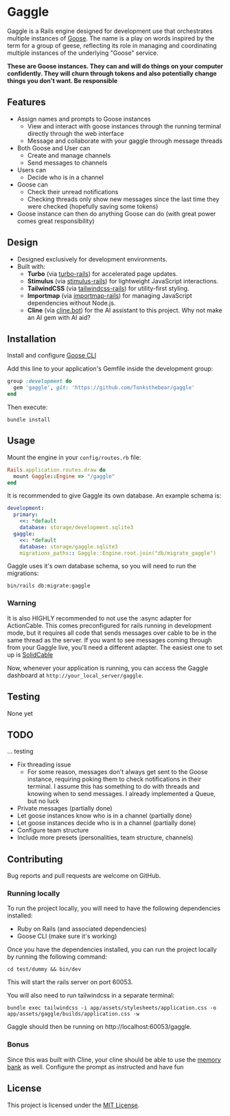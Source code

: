 # Gaggle

Gaggle is a Rails engine designed for development use that orchestrates multiple instances of [Goose](https://github.com/block/goose). The name is a play on words inspired by the term for a group of geese, reflecting its role in managing and coordinating multiple instances of the underlying "Goose" service.

**These are Goose instances. They can and will do things on your computer confidently. They will churn through tokens and also potentially change things you don't want. Be responsible**

## Features
- Assign names and prompts to Goose instances
  - View and interact with goose instances through the running terminal directly through the web interface
  - Message and collaborate with your gaggle through message threads
- Both Goose and User can
  - Create and manage channels
  - Send messages to channels
- Users can
  - Decide who is in a channel
- Goose can
  - Check their unread notifications
  - Checking threads only show new messages since the last time they were checked (hopefully saving some tokens)
- Goose instance can then do anything Goose can do (with great power comes great responsibility)

## Design

- Designed exclusively for development environments.
- Built with:
  - **Turbo** (via [turbo-rails](https://github.com/hotwired/turbo-rails)) for accelerated page updates.
  - **Stimulus** (via [stimulus-rails](https://github.com/hotwired/stimulus-rails)) for lightweight JavaScript interactions.
  - **TailwindCSS** (via [tailwindcss-rails](https://github.com/rails/tailwindcss-rails)) for utility-first styling. 
  - **Importmap** (via [importmap-rails](https://github.com/rails/importmap-rails)) for managing JavaScript dependencies without Node.js.
  - **Cline** (via [cline.bot](https://cline.bot)) for the AI assistant to this project. Why not make an AI gem with AI aid?

## Installation

Install and configure [Goose CLI](https://block.github.io/goose/docs/getting-started/installation/)


Add this line to your application's Gemfile inside the development group:

```ruby
group :development do
  gem 'gaggle', git: 'https://github.com/Tonksthebear/gaggle'
end
```

Then execute:

```shell
bundle install
```

## Usage

Mount the engine in your `config/routes.rb` file:

```ruby
Rails.application.routes.draw do
  mount Gaggle::Engine => "/gaggle"
end
```

It is recommended to give Gaggle its own database. An example schema is:
```yaml
development:
  primary:
    <<: *default
    database: storage/development.sqlite3
  gaggle:
    <<: *default
    database: storage/gaggle.sqlite3
    migrations_paths:: Gaggle::Engine.root.join("db/migrate_gaggle")
```

Gaggle uses it's own database schema, so you will need to run the migrations:

```shell
bin/rails db:migrate:gaggle
```

### Warning
It is also HIGHLY recommended to not use the :async adapter for ActionCable. This comes
preconfigured for rails running in development mode, but it requires all code that sends
messages over cable to be in the same thread as the server. If you want to see messages coming through from your Gaggle live, you'll need a different adapter. The easiest one to set up is [SolidCable](https://github.com/rails/solid_cable)

Now, whenever your application is running, you can access the Gaggle dashboard at `http://your_local_server/gaggle`.

## Testing

None yet

## TODO

... testing

- Fix threading issue
  - For some reason, messages don't always get sent to the Goose instance, requiring poking them to check notifications in their terminal. I assume this has something to do with threads and knowing when to send messages. I already implemented a Queue, but no luck
- Private messages (partially done)
- Let goose instances know who is in a channel (partially done)
- Let goose instances decide who is in a channel (partially done)
- Configure team structure
- Include more presets (personalities, team structure, channels)

## Contributing

Bug reports and pull requests are welcome on GitHub.

### Running locally

To run the project locally, you will need to have the following dependencies installed:

- Ruby on Rails (and associated dependencies)
- Goose CLI (make sure it's working)

Once you have the dependencies installed, you can run the project locally by running the following command:

```shell
cd test/dummy && bin/dev
```

This will start the rails server on port 60053.

You will also need to run tailwindcss in a separate terminal:

```shell
bundle exec tailwindcss -i app/assets/stylesheets/application.css -o app/assets/gaggle/builds/application.css -w
```

Gaggle should then be running on http://localhost:60053/gaggle.

### Bonus
Since this was built with Cline, your cline should be able to use the [memory bank](https://docs.cline.bot/improving-your-prompting-skills/custom-instructions-library/cline-memory-bank) as well. Configure the prompt as instructed and have fun

## License

This project is licensed under the [MIT License](MIT-LICENSE).